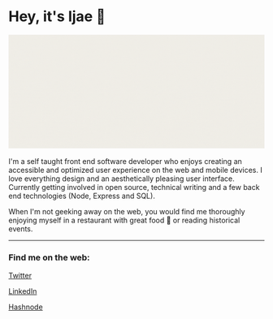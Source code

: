 # Hey, it's Ijae :blue_heart:

<img src="ijeomaemeruwa.gif" alt="ijeoma emeruwa gif" />

I'm a self taught front end software developer who enjoys creating an accessible and optimized user experience on the web and mobile devices. I love everything design and an aesthetically pleasing user interface. Currently getting involved in open source, technical writing and a few back end technologies (Node, Express and SQL).

When I'm not geeking away on the web, you would find me thoroughly enjoying myself in a restaurant with great food :herb: or reading historical events.

---

### Find me on the web: 

[Twitter](https://twitter.com/ijeomaemeruwa)

[LinkedIn](https://linkedin/in/ijeoma-emeruwa)

[Hashnode](https://helloijeoma.hashnode.dev/)
